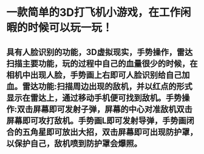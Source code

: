一款简单的3D打飞机小游戏，在工作闲暇的时候可以玩一玩！
=================
具有人脸识别的功能，3D虚拟现实，手势操作，雷达扫描主要功能，玩的过程中自己的血量很少的时候，在相机中出现人脸，手势画上右即可人脸识别给自己加血。雷达功能:扫描周边出现的敌机，并以红点的形式显示在雷达上，通过移动手机便可找到敌机。手势操作:双击屏幕即可发射子弹，屏幕的中心对准敌机双击屏幕即可攻打敌机。手势画L即可发射导弹，手势画闭合的五角星即可放出大招，双击屏幕即可出现防护罩，以保护自己，敌机喷到防护罩会爆照。
-------------

